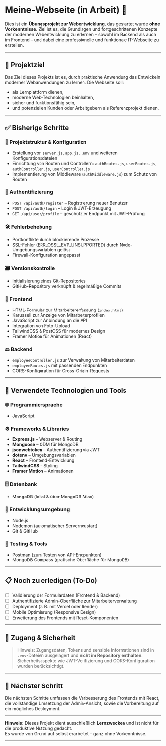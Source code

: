 # Meine-Webseite (in Arbeit) 🚧

Dies ist ein **Übungsprojekt zur Webentwicklung**, das gestartet wurde **ohne Vorkenntnisse**. Ziel ist es, die Grundlagen und fortgeschrittenen Konzepte der modernen Webentwicklung zu erlernen – sowohl im Backend als auch im Frontend – und dabei eine professionelle und funktionale IT-Webseite zu erstellen.

---

## 📌 Projektziel

Das Ziel dieses Projekts ist es, durch praktische Anwendung das Entwickeln moderner Webanwendungen zu lernen. Die Webseite soll:

- als Lernplattform dienen,
- moderne Web-Technologien beinhalten,
- sicher und funktionsfähig sein,
- und potenziellen Kunden oder Arbeitgebern als Referenzprojekt dienen.

---

## ✅ Bisherige Schritte

### 🔧 Projektstruktur & Konfiguration
- Erstellung von `server.js`, `app.js`, `.env` und weiteren Konfigurationsdateien
- Einrichtung von Routen und Controllern: `authRoutes.js`, `userRoutes.js`, `authController.js`, `userController.js`
- Implementierung von Middleware (`authMiddleware.js`) zum Schutz von Routen

### 🔐 Authentifizierung
- `POST /api/auth/register` – Registrierung neuer Benutzer
- `POST /api/auth/login` – Login & JWT-Erzeugung
- `GET /api/user/profile` – geschützter Endpunkt mit JWT-Prüfung

### 🛠 Fehlerbehebung
- Portkonflikte durch blockierende Prozesse
- SSL-Fehler (ERR_OSSL_EVP_UNSUPPORTED) durch Node-Umgebungsvariablen gelöst
- Firewall-Konfiguration angepasst

### 🗃 Versionskontrolle
- Initialisierung eines Git-Repositories
- GitHub-Repository verknüpft & regelmäßige Commits

### 🎨 Frontend
- HTML-Formular zur Mitarbeitererfassung (`index.html`)
- Karussell zur Anzeige von Mitarbeiterprofilen
- JavaScript zur Anbindung an die API
- Integration von Foto-Upload
- TailwindCSS & PostCSS für modernes Design
- Framer Motion für Animationen (React)

### 🔙 Backend
- `employeeController.js` zur Verwaltung von Mitarbeiterdaten
- `employeeRoutes.js` mit passenden Endpunkten
- CORS-Konfiguration für Cross-Origin-Requests

---

## 🧰 Verwendete Technologien und Tools

### 🌐 Programmiersprache
- JavaScript

### ⚙️ Frameworks & Libraries
- **Express.js** – Webserver & Routing
- **Mongoose** – ODM für MongoDB
- **jsonwebtoken** – Authentifizierung via JWT
- **dotenv** – Umgebungsvariablen
- **React** – Frontend-Entwicklung
- **TailwindCSS** – Styling
- **Framer Motion** – Animationen

### 🗄️ Datenbank
- MongoDB (lokal & über MongoDB Atlas)

### 🔧 Entwicklungsumgebung
- Node.js
- Nodemon (automatischer Serverneustart)
- Git & GitHub

### 🧪 Testing & Tools
- Postman (zum Testen von API-Endpunkten)
- MongoDB Compass (grafische Oberfläche für MongoDB)

---

## 📋 Noch zu erledigen (To-Do)

- [ ] Validierung der Formulardaten (Frontend & Backend)
- [ ] Authentifizierte Admin-Oberfläche zur Mitarbeiterverwaltung
- [ ] Deployment (z. B. mit Vercel oder Render)
- [ ] Mobile Optimierung (Responsive Design)
- [ ] Erweiterung des Frontends mit React-Komponenten

---

## 🔐 Zugang & Sicherheit

> Hinweis: Zugangsdaten, Tokens und sensible Informationen sind in `.env`-Dateien ausgelagert und **nicht im Repository enthalten**.  
> Sicherheitsaspekte wie JWT-Verifizierung und CORS-Konfiguration wurden berücksichtigt.

---

## 🚀 Nächster Schritt

Die nächsten Schritte umfassen die Verbesserung des Frontends mit React, die vollständige Umsetzung der Admin-Ansicht, sowie die Vorbereitung auf ein mögliches Deployment.

---

**Hinweis:** Dieses Projekt dient ausschließlich **Lernzwecken** und ist nicht für die produktive Nutzung gedacht.  
Es wurde von Grund auf selbst erarbeitet – ganz ohne Vorkenntnisse.

---

